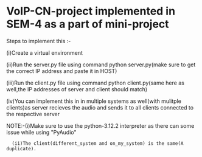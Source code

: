 # VoIP-CN-project implemented in SEM-4 as a part of mini-project
Steps to implement this :-
  
  (i)Create a virtual environment

  
  (ii)Run the server.py file using command python server.py(make sure to get the correct IP address and paste it in HOST)

  
  (iii)Run the client.py file using command python client.py(same here as well,the IP addresses of server and client should match)

  
  (iv)You can implement this in in multiple systems as well(with mulitple clients)as server recieves the audio and sends it to all clients connected to the respective server



NOTE:-(i)Make sure to use the python-3.12.2 interpreter as there can some issue while using "PyAudio"

      (ii)The client(different_system and on_my_system) is the same(A duplicate).
